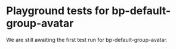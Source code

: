 # Playground tests for bp-default-group-avatar
We are still awaiting the first test run for bp-default-group-avatar.
